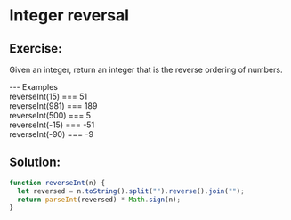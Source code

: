 # Integer reversal

## Exercise:

Given an integer, return an integer that is the reverse ordering of numbers.

--- Examples
<br>
reverseInt(15) === 51
<br>
reverseInt(981) === 189
<br>
reverseInt(500) === 5
<br>
reverseInt(-15) === -51
<br>
reverseInt(-90) === -9

## Solution:

```js
function reverseInt(n) {
  let reversed = n.toString().split("").reverse().join("");
  return parseInt(reversed) * Math.sign(n);
}
```
